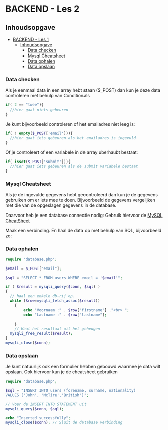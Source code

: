 # BACKEND - Les 2

## Inhoudsopgave

- [BACKEND - Les 1](#backend---les-2)
  - [Inhoudsopgave](#inhoudsopgave)
    - [Data checken](#data-checken)
    - [Mysql Cheatsheet](#mysql-cheatsheet)
    - [Data ophalen](#data-ophalen)
    - [Data opslaan](#data-opslaan)


### Data checken

Als je eenmaal data in een array hebt staan ($_POST) dan kun je deze data controleren met behulp van Conditionals

```php
if( 2 == "twee"){
  //hier gaat niets gebeuren
}
```

Je kunt bijvoorbeeld controleren of het emailadres niet leeg is:

```php
if( ! empty($_POST['email'])){
  //hier gaat iets gebeuren als het emailadres is ingevuld
}
```

Of je controleert of een variabele in de array uberhaubt bestaat:

```php
if( isset($_POST['submit'])){
  //hier gaat iets gebeuren als de submit variabele bestaat
}
```

### Mysql Cheatsheet

Als je de ingevulde gegevens hebt gecontroleerd dan kun je de gegevens gebruiken om er iets mee te doen. Bijvoorbeeld de gegevens vergelijken met die van de opgeslagen gegevens in de database.

Daarvoor heb je een database connectie nodig: Gebruik hiervoor de [MySQL CheatSheet](https://github.com/NOVA-college-Haarlem/Mysqli-cheatsheet)

Maak een verbinding. En haal de data op met behulp van SQL, bijvoorbeeld zo:

### Data ophalen

```php
require 'database.php';

$email = $_POST["email"];

$sql = "SELECT * FROM users WHERE email = '$email'";

if ( $result = mysqli_query($conn, $sql) )
{
  // haal een enkele db-rij op.
  while ($row=mysqli_fetch_assoc($result))
    {
        echo "Voornaam :" . $row["firstname"] ."<br> ";
        echo "Lastname :" . $row["lastname"];

    }
    // Haal het resultaat uit het geheugen
  mysqli_free_result($result);
}
mysqli_close($conn);
```

### Data opslaan

 Je kunt natuurlijk ook een formulier hebben gebouwd waarmee je data wilt opslaan. Ook hiervoor kun je de cheatsheet gebruiken

 ```php
require 'database.php';

$sql = "INSERT INTO users (forename, surname, nationality)
VALUES ('John', 'McTire','British')";

// Voer de INSERT INTO STATEMENT uit
mysqli_query($conn, $sql);

echo "Inserted successfully";
mysqli_close($conn); // Sluit de database verbinding


